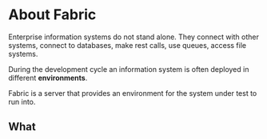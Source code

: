 # About Fabric

Enterprise information systems do not stand alone. They connect with other systems, connect to databases, make rest calls, use queues, access file systems. 

During the development cycle an information system is often deployed in different __environments__.  

Fabric is a server that provides an environment for the system under test to run into.

## What 